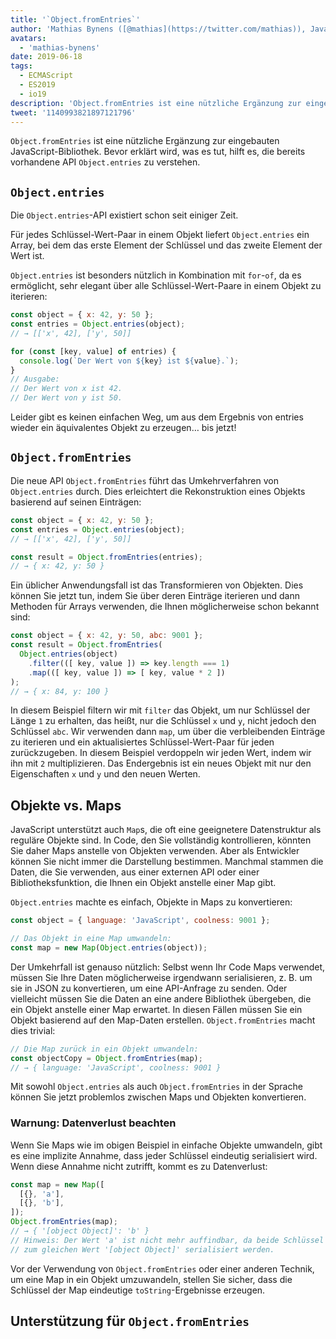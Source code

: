 ```yaml
---
title: '`Object.fromEntries`'
author: 'Mathias Bynens ([@mathias](https://twitter.com/mathias)), JavaScript-Zauberer'
avatars:
  - 'mathias-bynens'
date: 2019-06-18
tags:
  - ECMAScript
  - ES2019
  - io19
description: 'Object.fromEntries ist eine nützliche Ergänzung zur eingebauten JavaScript-Bibliothek, die Object.entries ergänzt.'
tweet: '1140993821897121796'
---
```

`Object.fromEntries` ist eine nützliche Ergänzung zur eingebauten JavaScript-Bibliothek. Bevor erklärt wird, was es tut, hilft es, die bereits vorhandene API `Object.entries` zu verstehen.

## `Object.entries`

Die `Object.entries`-API existiert schon seit einiger Zeit.

<feature-support chrome="54"
                 firefox="47"
                 safari="10.1"
                 nodejs="7"
                 babel="yes https://github.com/zloirock/core-js#ecmascript-object"></feature-support>

Für jedes Schlüssel-Wert-Paar in einem Objekt liefert `Object.entries` ein Array, bei dem das erste Element der Schlüssel und das zweite Element der Wert ist.

`Object.entries` ist besonders nützlich in Kombination mit `for`-`of`, da es ermöglicht, sehr elegant über alle Schlüssel-Wert-Paare in einem Objekt zu iterieren:

```js
const object = { x: 42, y: 50 };
const entries = Object.entries(object);
// → [['x', 42], ['y', 50]]

for (const [key, value] of entries) {
  console.log(`Der Wert von ${key} ist ${value}.`);
}
// Ausgabe:
// Der Wert von x ist 42.
// Der Wert von y ist 50.
```

Leider gibt es keinen einfachen Weg, um aus dem Ergebnis von entries wieder ein äquivalentes Objekt zu erzeugen… bis jetzt!

## `Object.fromEntries`

Die neue API `Object.fromEntries` führt das Umkehrverfahren von `Object.entries` durch. Dies erleichtert die Rekonstruktion eines Objekts basierend auf seinen Einträgen:

```js
const object = { x: 42, y: 50 };
const entries = Object.entries(object);
// → [['x', 42], ['y', 50]]

const result = Object.fromEntries(entries);
// → { x: 42, y: 50 }
```

Ein üblicher Anwendungsfall ist das Transformieren von Objekten. Dies können Sie jetzt tun, indem Sie über deren Einträge iterieren und dann Methoden für Arrays verwenden, die Ihnen möglicherweise schon bekannt sind:

```js
const object = { x: 42, y: 50, abc: 9001 };
const result = Object.fromEntries(
  Object.entries(object)
    .filter(([ key, value ]) => key.length === 1)
    .map(([ key, value ]) => [ key, value * 2 ])
);
// → { x: 84, y: 100 }
```

In diesem Beispiel filtern wir mit `filter` das Objekt, um nur Schlüssel der Länge `1` zu erhalten, das heißt, nur die Schlüssel `x` und `y`, nicht jedoch den Schlüssel `abc`. Wir verwenden dann `map`, um über die verbleibenden Einträge zu iterieren und ein aktualisiertes Schlüssel-Wert-Paar für jeden zurückzugeben. In diesem Beispiel verdoppeln wir jeden Wert, indem wir ihn mit `2` multiplizieren. Das Endergebnis ist ein neues Objekt mit nur den Eigenschaften `x` und `y` und den neuen Werten.

<!--truncate-->
## Objekte vs. Maps

JavaScript unterstützt auch `Map`s, die oft eine geeignetere Datenstruktur als reguläre Objekte sind. In Code, den Sie vollständig kontrollieren, könnten Sie daher Maps anstelle von Objekten verwenden. Aber als Entwickler können Sie nicht immer die Darstellung bestimmen. Manchmal stammen die Daten, die Sie verwenden, aus einer externen API oder einer Bibliotheksfunktion, die Ihnen ein Objekt anstelle einer Map gibt.

`Object.entries` machte es einfach, Objekte in Maps zu konvertieren:

```js
const object = { language: 'JavaScript', coolness: 9001 };

// Das Objekt in eine Map umwandeln:
const map = new Map(Object.entries(object));
```

Der Umkehrfall ist genauso nützlich: Selbst wenn Ihr Code Maps verwendet, müssen Sie Ihre Daten möglicherweise irgendwann serialisieren, z. B. um sie in JSON zu konvertieren, um eine API-Anfrage zu senden. Oder vielleicht müssen Sie die Daten an eine andere Bibliothek übergeben, die ein Objekt anstelle einer Map erwartet. In diesen Fällen müssen Sie ein Objekt basierend auf den Map-Daten erstellen. `Object.fromEntries` macht dies trivial:

```js
// Die Map zurück in ein Objekt umwandeln:
const objectCopy = Object.fromEntries(map);
// → { language: 'JavaScript', coolness: 9001 }
```

Mit sowohl `Object.entries` als auch `Object.fromEntries` in der Sprache können Sie jetzt problemlos zwischen Maps und Objekten konvertieren.

### Warnung: Datenverlust beachten

Wenn Sie Maps wie im obigen Beispiel in einfache Objekte umwandeln, gibt es eine implizite Annahme, dass jeder Schlüssel eindeutig serialisiert wird. Wenn diese Annahme nicht zutrifft, kommt es zu Datenverlust:

```js
const map = new Map([
  [{}, 'a'],
  [{}, 'b'],
]);
Object.fromEntries(map);
// → { '[object Object]': 'b' }
// Hinweis: Der Wert 'a' ist nicht mehr auffindbar, da beide Schlüssel
// zum gleichen Wert '[object Object]' serialisiert werden.
```

Vor der Verwendung von `Object.fromEntries` oder einer anderen Technik, um eine Map in ein Objekt umzuwandeln, stellen Sie sicher, dass die Schlüssel der Map eindeutige `toString`-Ergebnisse erzeugen.

## Unterstützung für `Object.fromEntries`

<feature-support chrome="73 /blog/v8-release-73#object.fromentries"
                 firefox="63"
                 safari="12.1"
                 nodejs="12 https://twitter.com/mathias/status/1120700101637353473"
                 babel="yes https://github.com/zloirock/core-js#ecmascript-object"></feature-support>

